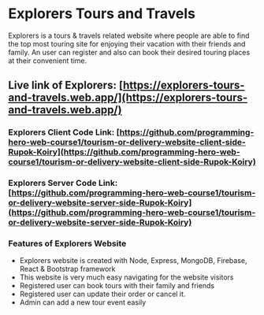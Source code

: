 # Explorers Tours and Travels

Explorers is a tours & travels related website where people are able to find the top most touring site for enjoying their vacation with their friends and family. An user can register and also can book their desired touring places at their convenient time.

## Live link of Explorers: [https://explorers-tours-and-travels.web.app/](https://explorers-tours-and-travels.web.app/)

### Explorers Client Code Link: [https://github.com/programming-hero-web-course1/tourism-or-delivery-website-client-side-Rupok-Koiry](https://github.com/programming-hero-web-course1/tourism-or-delivery-website-client-side-Rupok-Koiry)

### Explorers Server Code Link: [https://github.com/programming-hero-web-course1/tourism-or-delivery-website-server-side-Rupok-Koiry](https://github.com/programming-hero-web-course1/tourism-or-delivery-website-server-side-Rupok-Koiry)

### Features of Explorers Website

- Explorers website is created with Node, Express, MongoDB, Firebase, React & Bootstrap framework
- This website is very much easy navigating for the website visitors
- Registered user can book tours with their family and friends
- Registered user can update their order or cancel it.
- Admin can add a new tour event easily
